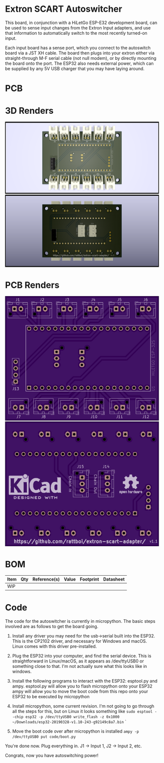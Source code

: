 Extron SCART Autoswitcher
=========================

This board, in conjunction with a HiLetGo ESP-E32 development board, can be used to sense input changes from the Extron Input adapters, and use that information to automatically switch to the most recently turned-on input.

Each input board has a sense port, which you connect to the autoswitch board via a JST XH cable. The board then plugs into your extron either via straight-through M-F serial cable (not null modem), or by directly mounting the board onto the port. The ESP32 also needs external power, which can be supplied by any 5V USB charger that you may have laying around.


PCB
===

3D Renders
==========
![Front Render](pcb/renders/3d-front.png)
![Back Render](pcb/renders/3d-back.png)

PCB Renders
===========

![Front Render](pcb/renders/front.png)
![Back Render](pcb/renders/back.png)

BOM
===========
| Item | Qty | Reference(s)     | Value      | Footprint                                                   | Datasheet                                                                                                            |
|------|-----|------------------|------------|-------------------------------------------------------------|----------------------------------------------------------------------------------------------------------------------|
| WIP  |     |                  |            |                                                             |                                                                                                                      |


Code
====

The code for the autoswitcher is currently in micropython. The basic steps involved are as follows to get the board going.

1) Install any driver you may need for the usb->serial built into the ESP32. This is the CP2102 driver, and necessary for Windows and macOS. Linux comes with this driver pre-installed.

2) Plug the ESP32 into your computer, and find the serial device.
  This is straightforward in Linux/macOS, as it appears as /dev/ttyUSB0 or something close to that. I'm not actually sure what this looks like in windows.

3) Install the following programs to interact with the ESP32: esptool.py and ampy.
  esptool.py will allow you to flash micropython onto your ESP32
  ampy will allow you to move the boot code from this repo onto your ESP32 to be executed by micropython

4) Install micropython, some current revision.
  I'm not going to go through all the steps for this, but on Linux it looks something like `sudo esptool --chip esp32 -p /dev/ttyUSB0 write_flash -z 0x1000 ~/Downloads/esp32-20190328-v1.10-243-g92149c8a7.bin`
  `
5) Move the boot code over after micropython is installed
  `ampy -p /dev/ttyUSB0 put code/boot.py`

You're done now. Plug everything in. J1 -> Input 1, J2 -> Input 2, etc.

Congrats, now you have autoswitching power!
